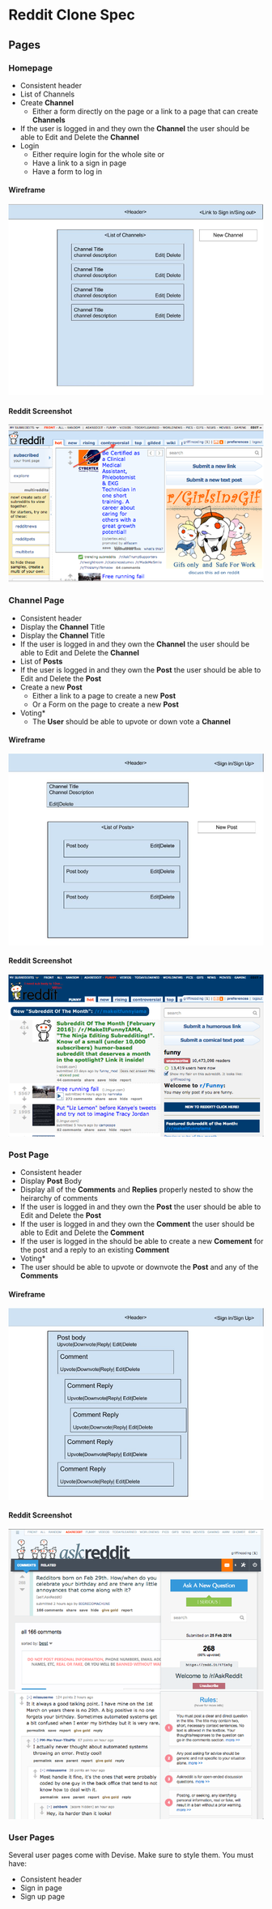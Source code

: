 # Reddit Clone Spec

## Pages
### Homepage
- Consistent header
- List of Channels
- Create **Channel**
  - Either a form directly on the page or a link to a page that can create **Channels**
- If the user is logged in and they own the **Channel** the user should be able to Edit and Delete the **Channel**
- Login
  - Either require login for the whole site or
  - Have a link to a sign in page
  - Have a form to log in 
   
#### Wireframe 
![Homepage Wireframe](./images/Reddit-Clone-Wireframe-.Homepage.jpg?raw=true "Homepage")

#### Reddit Screenshot
![Homepage Wireframe](./images/Homepage.png?raw=true "Homepage")
  
### Channel Page
- Consistent header
- Display the **Channel** Title
- Display the **Channel** Title
- If the user is logged in and they own the **Channel** the user should be able to Edit and Delete the **Channel**
- List of **Posts**
- If the user is logged in and they own the **Post** the user should be able to Edit and Delete the **Post**
- Create a new **Post**
  - Either a link to a page to create a new **Post**
  - Or a Form on the page to create a new **Post**
- Voting*
  - The **User** should be able to upvote or down vote a **Channel**
  
#### Wireframe
![Channel Wireframe](./images/Reddit-Clone-Wireframe-.Channel-Page.jpg?raw=true "Channels")
  
#### Reddit Screenshot
![Channel Wireframe](./images/channel-page.png?raw=true "Channels")

### Post Page
 - Consistent header
 - Display **Post** Body
 - Display all of the **Comments** and **Replies** properly nested to show the heirarchy of comments
 - If the user is logged in and they own the **Post** the user should be able to Edit and Delete the **Post**
 - If the user is logged in and they own the **Comment** the user should be able to Edit and Delete the **Comment**
 - If the user is logged in the should be able to create a new **Comement** for the post and a reply to an existing **Comment**
 - Voting*
  - The user should be able to upvote or downvote the **Post** and any of the **Comments** 

#### Wireframe
![Post Wireframe](./images/Reddit-Clone-Wireframe-.Post-Page.jpg?raw=true "Post")
  
#### Reddit Screenshot
![Post Wireframe](./images/post-body.png?raw=true "Post")
![Post Wireframe](./images/nested-comments.png?raw=true "Post")
  

### User Pages
Several user pages come with Devise. Make sure to style them. 
You must have:
- Consistent header
- Sign in page
- Sign up page


